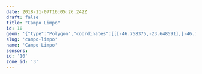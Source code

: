 ```yaml
---
date: 2018-11-07T16:05:26.242Z
draft: false
title: "Campo Limpo"
id: 10
geom: '{"type":"Polygon","coordinates":[[[-46.758375,-23.648591],[-46.758233,-23.647893],[-46.7578,-23.64725],[-46.756622,-23.646369],[-46.756253,-23.646157],[-46.755267,-23.645882],[-46.754803,-23.64581],[-46.753659,-23.645929],[-46.75312,-23.645912],[-46.752073,-23.645425],[-46.750881,-23.645252],[-46.750484,-23.645114],[-46.749709,-23.644698],[-46.748024,-23.643578],[-46.747758,-23.643339],[-46.747855,-23.64328],[-46.74751,-23.642912],[-46.7473,-23.642499],[-46.747034,-23.640328],[-46.7468,-23.639824],[-46.746536,-23.639648],[-46.746146,-23.639522],[-46.745043,-23.639392],[-46.745012,-23.639106],[-46.7449,-23.638889],[-46.743899,-23.6381],[-46.743235,-23.637464],[-46.74266,-23.636626],[-46.741943,-23.635743],[-46.741809,-23.635492],[-46.741611,-23.634458],[-46.741341,-23.634113],[-46.75031,-23.616074],[-46.751827,-23.608645],[-46.751991,-23.609116],[-46.752353,-23.609733],[-46.75251,-23.610399],[-46.752756,-23.610667],[-46.753922,-23.611467],[-46.754251,-23.611582],[-46.754923,-23.611489],[-46.75538,-23.611285],[-46.755647,-23.611329],[-46.756025,-23.611686],[-46.756272,-23.612039],[-46.75649,-23.612199],[-46.757631,-23.612593],[-46.757985,-23.612779],[-46.758254,-23.612986],[-46.758807,-23.613699],[-46.759536,-23.614231],[-46.759773,-23.614654],[-46.760465,-23.614937],[-46.760701,-23.615923],[-46.760921,-23.616539],[-46.760976,-23.616865],[-46.760949,-23.617188],[-46.761064,-23.617476],[-46.76144,-23.617842],[-46.762408,-23.618557],[-46.762985,-23.618821],[-46.763812,-23.619934],[-46.764161,-23.620574],[-46.764478,-23.620775],[-46.764958,-23.620912],[-46.765172,-23.621056],[-46.76528,-23.621271],[-46.765269,-23.621697],[-46.765533,-23.622169],[-46.76751,-23.623899],[-46.76867,-23.625891],[-46.769078,-23.627016],[-46.769303,-23.627269],[-46.769688,-23.627506],[-46.770398,-23.627626],[-46.771344,-23.628224],[-46.772072,-23.628264],[-46.7727,-23.628999],[-46.773006,-23.629219],[-46.773204,-23.629321],[-46.773697,-23.629434],[-46.774548,-23.629829],[-46.775179,-23.630043],[-46.77579,-23.630483],[-46.776302,-23.630668],[-46.776593,-23.631142],[-46.777043,-23.632538],[-46.777704,-23.633997],[-46.77775,-23.634429],[-46.777677,-23.634707],[-46.777464,-23.634968],[-46.777496,-23.63517],[-46.77965,-23.636413],[-46.78009,-23.636728],[-46.780982,-23.637198],[-46.781369,-23.637669],[-46.782748,-23.637618],[-46.783736,-23.637966],[-46.784301,-23.638233],[-46.784947,-23.638402],[-46.785112,-23.63862],[-46.785277,-23.639397],[-46.785466,-23.639699],[-46.785727,-23.639834],[-46.786455,-23.639783],[-46.786617,-23.639831],[-46.787654,-23.640628],[-46.788295,-23.641347],[-46.788797,-23.642347],[-46.788761,-23.642923],[-46.788829,-23.643246],[-46.789189,-23.643871],[-46.789472,-23.644829],[-46.789936,-23.645233],[-46.792666,-23.647195],[-46.792784,-23.64746],[-46.792696,-23.648191],[-46.792365,-23.649163],[-46.79258,-23.649838],[-46.791973,-23.649572],[-46.791809,-23.649605],[-46.791617,-23.649497],[-46.791613,-23.649317],[-46.791218,-23.648254],[-46.790987,-23.647904],[-46.790285,-23.647383],[-46.790008,-23.647277],[-46.789664,-23.647234],[-46.789002,-23.647419],[-46.787822,-23.64807],[-46.787349,-23.648214],[-46.787226,-23.648478],[-46.786516,-23.64924],[-46.784639,-23.65022],[-46.78387,-23.650452],[-46.783375,-23.650374],[-46.782784,-23.650453],[-46.781496,-23.650944],[-46.781077,-23.651272],[-46.780511,-23.651225],[-46.779733,-23.651315],[-46.77904,-23.651747],[-46.778466,-23.652436],[-46.778277,-23.652387],[-46.778463,-23.651783],[-46.778105,-23.651474],[-46.777825,-23.651087],[-46.777955,-23.650287],[-46.777909,-23.650231],[-46.775886,-23.651239],[-46.775664,-23.651306],[-46.774465,-23.65141],[-46.773533,-23.652119],[-46.77307,-23.652824],[-46.769071,-23.654217],[-46.768907,-23.654372],[-46.768575,-23.654951],[-46.767699,-23.655873],[-46.766466,-23.656672],[-46.766126,-23.657024],[-46.76582,-23.656524],[-46.763848,-23.654133],[-46.76236,-23.652669],[-46.762013,-23.652413],[-46.761205,-23.652054],[-46.760872,-23.651827],[-46.760176,-23.650842],[-46.759701,-23.650483],[-46.758948,-23.650079],[-46.758724,-23.649868],[-46.758446,-23.649333],[-46.758375,-23.648591]]]}'
slug: 'campo-limpo'
name: 'Campo Limpo'
sensors:
id: '10'
zone_id: '3'
---
```

		